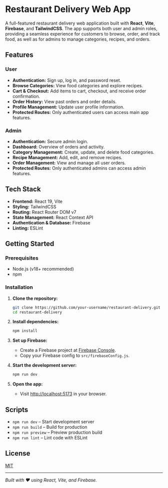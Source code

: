 # Restaurant Delivery Web App

A full-featured restaurant delivery web application built with **React**, **Vite**, **Firebase**, and **TailwindCSS**. The app supports both user and admin roles, providing a seamless experience for customers to browse, order, and track food, as well as for admins to manage categories, recipes, and orders.

## Features

### User
- **Authentication:** Sign up, log in, and password reset.
- **Browse Categories:** View food categories and explore recipes.
- **Cart & Checkout:** Add items to cart, checkout, and receive order confirmation.
- **Order History:** View past orders and order details.
- **Profile Management:** Update user profile information.
- **Protected Routes:** Only authenticated users can access main app features.

### Admin
- **Authentication:** Secure admin login.
- **Dashboard:** Overview of orders and activity.
- **Category Management:** Create, update, and delete food categories.
- **Recipe Management:** Add, edit, and remove recipes.
- **Order Management:** View and manage all user orders.
- **Protected Routes:** Only authenticated admins can access admin features.

## Tech Stack

- **Frontend:** React 19, Vite
- **Styling:** TailwindCSS
- **Routing:** React Router DOM v7
- **State Management:** React Context API
- **Authentication & Database:** Firebase
- **Linting:** ESLint

## Getting Started

### Prerequisites

- Node.js (v18+ recommended)
- npm

### Installation

1. **Clone the repository:**
   ```bash
   git clone https://github.com/your-username/restaurant-delivery.git
   cd restaurant-delivery
   ```

2. **Install dependencies:**
   ```bash
   npm install
   ```

3. **Set up Firebase:**
   - Create a Firebase project at [Firebase Console](https://console.firebase.google.com/).
   - Copy your Firebase config to `src/firebaseConfig.js`.

4. **Start the development server:**
   ```bash
   npm run dev
   ```

5. **Open the app:**
   - Visit [http://localhost:5173](http://localhost:5173) in your browser.

## Scripts

- `npm run dev` – Start development server
- `npm run build` – Build for production
- `npm run preview` – Preview production build
- `npm run lint` – Lint code with ESLint

## License

[MIT](LICENSE)

---

*Built with ❤️ using React, Vite, and Firebase.*


